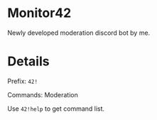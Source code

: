 # Monitor42
Newly developed moderation discord bot by me.

# Details
Prefix: `42!`

Commands: Moderation

Use `42!help` to get command list.
